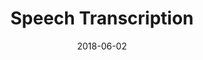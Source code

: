 ---
showcase: false
published: false
layout: post
size: 4
group: data
title:  Speech Transcription
summary: Neural network for speech transcription to function as part of an end-to-end automatic speech recognition (ASR) pipeline
role: Artificial Intelligence and Machine Learning
project-url: https://akshatamohanty.github.io/udacity-ai-nanodegree/project-07-vui-capstone/vui_notebook.html
date:   2018-06-02
categories: post
type: project
image: ./images/vuicapstone.jpg
tags: 
- voice-recognition
- keras
- AWS
---